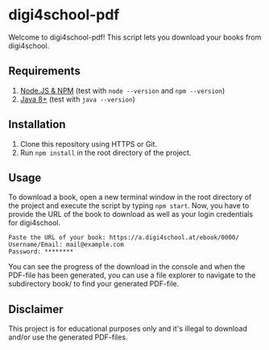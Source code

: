 # digi4school-pdf

Welcome to digi4school-pdf!
This script lets you download your books from digi4school.

## Requirements

1. [Node.JS & NPM](https://nodejs.org/en/) (test with `node --version` and `npm --version`)
2. [Java 8+](https://www.java.com/en/download/) (test with `java --version`)

## Installation

1. Clone this repository using HTTPS or Git.
2. Run `npm install` in the root directory of the project.

## Usage

To download a book, open a new terminal window in the root directory of the project and execute the script by typing `npm start`.
Now, you have to provide the URL of the book to download as well as your login credentials for digi4school.

```
Paste the URL of your book: https://a.digi4school.at/ebook/0000/
Username/Email: mail@example.com
Password: ********
```

You can see the progress of the download in the console and when the PDF-file has been generated, you can use a file explorer to navigate to the subdirectory book/ to find your generated PDF-file.

## Disclaimer

This project is for educational purposes only and it's illegal to download and/or use the generated PDF-files.

